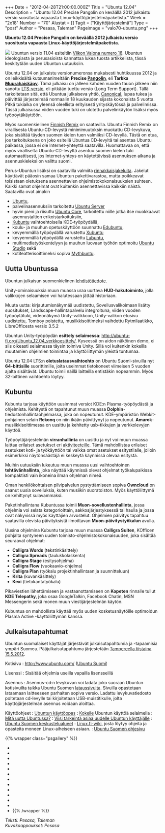 +++
Date = "2012-04-28T21:00:00.000Z"
Title = "Ubuntu 12.04"
Description = "Ubuntu 12.04 Precise Pangolin on keväällä 2012 julkaistu versio suositusta vapaasta Linux-käyttöjärjestelmäpaketista."
Week = "2x18"
Number = "70"
Alustat = []
Tagit = ["Käyttöjärjestelmä"]
Type = "post"
Author = "Pesasa, Taleman"
Pageimage = "valo70-ubuntu.png"
+++


**Ubuntu 12.04 Precise Pangolin on keväällä 2012 julkaistu versio
suositusta vapaasta Linux-käyttöjärjestelmäpaketista.**

![ ](/images/valo70-ubuntu.png "fig:valo70-ubuntu.png") Ubuntun versio 11.04
esiteltiin [Viikon Valona numero 18](Ubuntu_11.04 "wikilink"). Ubuntun
ideologiasta ja perusasioista kannattaa lukea tuosta artikkelista, tässä
keskitytään uuden Ubuntun uutuuksiin.

Ubuntu 12.04 on julkaistu versionumeronsa mukaisesti huhtikuussa 2012 ja
on leikkisältä kutsumanimeltään **Precise
[Pangolin](http://en.wikipedia.org/wiki/Pangolin)**, eli **Tarkka
[Muurahaiskäpy](http://fi.wikipedia.org/wiki/Muurahaisk%C3%A4vyt)**.
Tämä julkaisu on jälleen kahden vuoden tauon jälkeen niin sanottu
[LTS-versio](https://wiki.ubuntu.com/LTS), eli pitkään tuettu versio
(Long Term Support). Tällä tarkoitetaan sitä, että Ubuntua julkaiseva
yhtiö, [Canonical](http://www.canonical.com/), lupaa tukea ja päivittää
järjestelmää normaalin 18 kuukauden sijasta kokonaista 5 vuotta. Pitkä
tukiaika on yleensä oleellista erityisesti yrityskäytössä ja
palvelimissa. Tässä julkaisussa viiden vuoden tuki on ulotettu
palvelinkäytön lisäksi myös työpöytäkäyttöön.

Myös suomenkielinen [Finnish
Remix](http://wiki.ubuntu-fi.org/Ubuntu_Finnish_Remix) on saatavilla.
Ubuntu Finnish Remix on virallisesta Ubuntu-CD-levystä minimimuutoksin
muokattu CD-levykuva, joka sisältää täyden suomen kielen tuen valmiiksi
CD-levyllä. Tästä on etua, jos tarkoituksena on joko esitellä Ubuntua
CD-levyltä tai asentaa Ubuntu paikassa, jossa ei ole Internet-yhteyttä
saatavilla. Huomattavaa on, että myös viralliselta Ubuntu-CD-levyltä
asentuu suomen kielen tuki automaattisesti, jos Internet-yhteys on
käytettävissä asennuksen aikana ja asennuskieleksi on valittu suomi.

Perus-Ubuntun lisäksi on saatavilla valmiita
[rinnakkaisjakeluita](http://wiki.ubuntu-fi.org/Kuvia_ja_videoita).
Jakelut käyttävät pääosin samaa Ubuntun pakettivarastoa, mutta
poikkeavat toisistaan oletuksena asennettavien ohjelmistokokonaisuuksien
suhteen. Kaikki samat ohjelmat ovat kuitenkin asennettavissa kaikkiin
näistä. Saatavilla ovat ainakin

-   [Ubuntu](http://www.ubuntu.com),
-   palvelinasennuksiin tarkoitettu [Ubuntu
    Server](https://wiki.ubuntu.com/PrecisePangolin/ReleaseNotes/UbuntuServer)
-   hyvin pieni ja riisuttu [Ubuntu Core](https://wiki.ubuntu.com/Core),
    tarkoitettu niille jotka itse muokkaavat asennustaltion
    erikoistarkoituksiin,
-   [Kubuntu](http://www.kubuntu.org) vaihtoehtoisella KDE-työpöydällä,
-   koulu- ja muuhun opetuskäyttöön suunnattu
    [Edubuntu](http://www.edubuntu.org/),
-   kevyemmällä työpöydällä varustettu [Xubuntu](http://xubuntu.org)
-   kevyemmällä työpöydällä varustettu [Lubuntu](http://lubuntu.net),
-   multimediatyöskentelyyn ja muuhun luovaan työhön optimoitu [Ubuntu
    Studio](http://ubuntustudio.org/) sekä
-   kotiteatterisoittimeksi sopiva
    [Mythbuntu](http://www.mythbuntu.org/).

Uutta Ubuntussa
---------------

Ubuntun julkaisun suomenkielinen
[lehdistötiedote](http://wiki.ubuntu-fi.org/Ubuntu_12.04_LTS_lehdist%C3%B6tiedote).

Unity-ominaisuuksia muun muassa uraa uurtava **HUD-hakutoiminto**, jolla
valikkojen selaamisen voi halutessaan jättää historiaan.

Muuta uutta: kirjautumisnäkymää uudistettu, Sovellusvalikoimaan lisätty
suositukset, Landscape-hallintapalvelu integroituna, viiden vuoden
työpöytätuki, videonäkymä Unity-valikkoon, Unity-valikon etusivu
uudistettu, Tomboy poistettu, musiikkisoittimeksi vaihdettu
Rytmilaatikko, LibreOfficesta versio 3.5.2

Ubuntun Unity-työpöydän **esittely selaimessa**:
<http://ubuntu-fi.org/Ubuntu_12.04_verkkoesittely/>. Kyseessä on aidon
näköinen demo, ei siis oikeasti selaimessa täysin toimiva Unity. Sillä
voi kuitenkin kokeilla muutamien ohjelmien toimintaa ja käyttöliittymän
yleistä tuntumaa.

Ubuntu 12.04 LTS:n **oletuslatausvaihtoehto** on Ubuntu Suomi-sivuilla
nyt **64-bittisille** suorittimille, joita useimmat tietokoneet
viimeisen 5 vuoden ajalta sisältävät. Ubuntu toimii näillä laitteilla
entistäkin nopeammin. Myös 32-bittinen vaihtoehto löytyy.

Kubuntu
-------

Kubuntu tarjoaa käyttöön uusimmat versiot KDE:n Plasma-työpöydästä ja
ohjelmista. Kehitystä on tapahtunut muun muassa
**Dolphin**-tiedostonhallintaohjelmassa, joka on nopeutunut.
KDE-ympäristön Webkit-pohjainen selain **Rekonq** on niin ikään
päivittynyt ja nopeutunut. **Amarok**-musiikkisoittimessa on uusittu ja
kehitetty usb-tikkujen ja verkkolevyjen käyttöä.

Työpöytäjärjestelmän **virranhallinta** on uusittu ja nyt voi muun
muassa laittaa erilaiset asetukset eri
[aktiviteeteille](http://userbase.kde.org/Plasma#Activities). Tämä
mahdollistaa erilaiset asetukset koti- ja työkäyttöön tai vaikka omat
asetukset esitystilalle, jolloin esimerkiksi näytönsäästäjä ei keskeytä
käynnissä olevaa esitystä.

Muihin uutuuksiin lukeutuu muun muassa uusi vaihtoehtoinen
**tehtävänhallinta**, joka näyttää käynnissä olevat ohjelmat
työkalupalkissa kompaktisti vain ikoneina ilman ohjelman nimeä.

Oman henkilökohtaisen pilvipalvelun pystyttämiseen sopiva **Owncloud**
on saanut uusia sovelluksia, kuten musiikin suoratoiston. Myös
käyttöliittymä on kehittynyt sulavammaksi.

Paketinhallintana Kubuntussa toimii **Muon-sovellustenhallinta**, jossa
ohjelmia voi selata kategorioittain, aakkosjärjestyksessä tai haulla ja
jossa ovat näkyvissä myös käyttäjien arvostelut. Ohjelmien päivitys
tapahtuu saatavilla olevista päivityksistä ilmoittavan
**Muon-päivitystyökalun** avulla.

Uusina ohjelmina Kubuntu tarjoaa muun muassa **Calligra Suiten**,
KOfficen pohjalta syntyneen uuden toimisto-ohjelmistokokonaisuuden, joka
sisältää seuraavat ohjelmat:

-   **Calligra Words** (tekstinkäsittely)
-   **Calligra Spreads** (taulukkolaskenta)
-   **Calligra Stage** (esitysohjelma)
-   **Calligra Flow** (vuokaavio-ohjelma)
-   **Calligra Plan** (työkalu projektinhallintaan ja suunnitteluun)
-   **Krita** (kuvankäsittely)
-   **Kexi** (tietokantatyökalu)

Pikaviestien lähettämiseen ja vastaanottamiseen on **Kopeten** rinnalle
tullut **KDE Telepathy**, joka osaa GoogleTalkin, Facebook Chatin, MSN
Messengerin sekä monen muun viestijärjestelmän käytön.

Kubuntua on mahdollista käyttää myös uuden kosketusnäytöille optimoidun
Plasma Active -käyttöliittymän kanssa.

Julkaisutapahtumat
------------------

Ubuntun suomalaiset käyttäjät järjestävät julkaisutapahtumia ja
-tapaamisia ympäri Suomea. Pääjulkaisutapahtuma järjestetään
[Tampereella tiistaina 15.5.2012](http://coss.fi/ubuntufest2012).

Kotisivu
:   <http://www.ubuntu.com/> ([Ubuntu Suomi](http://www.ubuntu-fi.org/))

Lisenssi
:   Sisältää ohjelmia useilla vapailla lisensseillä

Asennus
:   Asennus-cd:n levykuvan voi ladata joko suoraan Ubuntun kotisivuilta
    taikka Ubuntu Suomen
    [lataussivulta](http://www.ubuntu-fi.org/lataa.html). Sivuilla
    opastetaan lataamaan laitteeseen parhaiten sopiva versio. Ladattu
    levykuvatiedosto poltetaan cd-levylle tai kirjoitetaan
    USB-muistitikulle, jolta käyttöjärjestelmän asennus voidaan
    aloittaa.

Käyttöohjeet
:   [Ubuntun
    käyttöopas](https://help.ubuntu.com/12.04/ubuntu-help/index.html.fi)
:   [Kokeile](http://www.ubuntu-fi.org/Ubuntu_12.04_verkkoesittely/fi/)
    Ubuntun käyttöä selaimella
:   [Mitä uutta Ubuntussa?](http://www.ubuntu.com/ubuntu/whats-new)
:   [Viisi tärkeintä asiaa uudelle Ubuntun
    käyttäjälle](http://blog.ubuntu-fi.org/2007/viisi-tarkeinta-asiaa-uudelle-ubuntun-kayttajalle/)
:   [Ubuntu Suomen keskustelualueet](http://forum.ubuntu-fi.org/)
:   [Linux.fi-wiki](http://linux.fi/), josta löytyy ohjeita ja opasteita
    moneen Linux-aiheiseen asiaan.
:   [Ubuntu Suomen ohjesivu](http://wiki.ubuntu-fi.org/Ohjeet)

{{% wrapper class="psgallery" %}}
-   [ ](/images/ubuntu_12.04-1.png)
-   [ ](/images/ubuntu_12.04-2.png)
-   [ ](/images/ubuntu_12.04-3.png)
-   [ ](/images/ubuntu_12.04-4.png)
-   [ ](/images/ubuntu_12.04-5.png)
-   [ ](/images/ubuntu_12.04-6.png)
-   [ ](/images/ubuntu_12.04-7.png)
-   [ ](/images/kubuntu_12.04-1.png)
-   [ ](/images/kubuntu_12.04-2.png)
-   [ ](/images/kubuntu_12.04-3.png)
-   [ ](/images/kubuntu_12.04-4.png)
-   [ ](/images/kubuntu_12.04-5.png)
-   [ ](/images/kubuntu_12.04-6.png)
{{% /wrapper %}}

*Teksti: Pesasa, Taleman* <br />
*Kuvakaappaukset: Pesasa*

